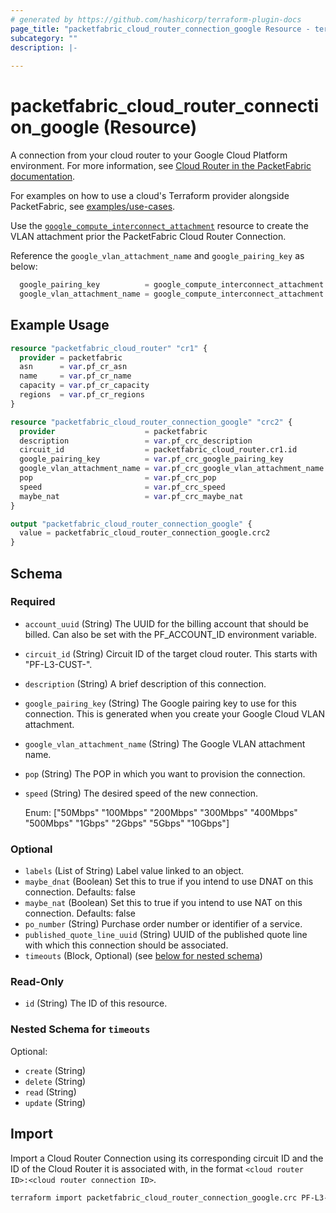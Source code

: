 ```yaml
---
# generated by https://github.com/hashicorp/terraform-plugin-docs
page_title: "packetfabric_cloud_router_connection_google Resource - terraform-provider-packetfabric"
subcategory: ""
description: |-
  
---
```


# packetfabric_cloud_router_connection_google (Resource)

A connection from your cloud router to your Google Cloud Platform environment. For more information, see [Cloud Router in the PacketFabric documentation](https://docs.packetfabric.com/cr/).

For examples on how to use a cloud's Terraform provider alongside PacketFabric, see [examples/use-cases](https://github.com/PacketFabric/terraform-provider-packetfabric/tree/main/examples/use-cases).

Use the [`google_compute_interconnect_attachment`](https://registry.terraform.io/providers/hashicorp/google/latest/docs/resources/compute_interconnect_attachment) resource to create the VLAN attachment prior the PacketFabric Cloud Router Connection.

Reference the `google_vlan_attachment_name` and `google_pairing_key` as below:

```terraform
  google_pairing_key          = google_compute_interconnect_attachment.google_interconnect_1.pairing_key
  google_vlan_attachment_name = google_compute_interconnect_attachment.google_interconnect_1.name
```

## Example Usage

```terraform
resource "packetfabric_cloud_router" "cr1" {
  provider = packetfabric
  asn      = var.pf_cr_asn
  name     = var.pf_cr_name
  capacity = var.pf_cr_capacity
  regions  = var.pf_cr_regions
}

resource "packetfabric_cloud_router_connection_google" "crc2" {
  provider                    = packetfabric
  description                 = var.pf_crc_description
  circuit_id                  = packetfabric_cloud_router.cr1.id
  google_pairing_key          = var.pf_crc_google_pairing_key
  google_vlan_attachment_name = var.pf_crc_google_vlan_attachment_name
  pop                         = var.pf_crc_pop
  speed                       = var.pf_crc_speed
  maybe_nat                   = var.pf_crc_maybe_nat
}

output "packetfabric_cloud_router_connection_google" {
  value = packetfabric_cloud_router_connection_google.crc2
}
```

<!-- schema generated by tfplugindocs -->
## Schema

### Required

- `account_uuid` (String) The UUID for the billing account that should be billed. Can also be set with the PF_ACCOUNT_ID environment variable.
- `circuit_id` (String) Circuit ID of the target cloud router. This starts with "PF-L3-CUST-".
- `description` (String) A brief description of this connection.
- `google_pairing_key` (String) The Google pairing key to use for this connection. This is generated when you create your Google Cloud VLAN attachment.
- `google_vlan_attachment_name` (String) The Google VLAN attachment name.
- `pop` (String) The POP in which you want to provision the connection.
- `speed` (String) The desired speed of the new connection.

	Enum: ["50Mbps" "100Mbps" "200Mbps" "300Mbps" "400Mbps" "500Mbps" "1Gbps" "2Gbps" "5Gbps" "10Gbps"]

### Optional

- `labels` (List of String) Label value linked to an object.
- `maybe_dnat` (Boolean) Set this to true if you intend to use DNAT on this connection. Defaults: false
- `maybe_nat` (Boolean) Set this to true if you intend to use NAT on this connection. Defaults: false
- `po_number` (String) Purchase order number or identifier of a service.
- `published_quote_line_uuid` (String) UUID of the published quote line with which this connection should be associated.
- `timeouts` (Block, Optional) (see [below for nested schema](#nestedblock--timeouts))

### Read-Only

- `id` (String) The ID of this resource.

<a id="nestedblock--timeouts"></a>
### Nested Schema for `timeouts`

Optional:

- `create` (String)
- `delete` (String)
- `read` (String)
- `update` (String)




## Import

Import a Cloud Router Connection using its corresponding circuit ID and the ID of the Cloud Router it is associated with, in the format `<cloud router ID>:<cloud router connection ID>`.

```bash
terraform import packetfabric_cloud_router_connection_google.crc PF-L3-CUST-1700239:PF-L3-CON-2980512
```